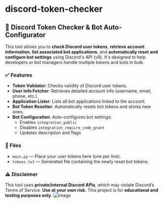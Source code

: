 # discord-token-checker

## 🔐 Discord Token Checker & Bot Auto-Configurator

This tool allows you to **check Discord user tokens**, **retrieve account information**, **list associated bot applications**, and **automatically reset and configure bot settings** using Discord's API (v9). It's designed to help developers or bot managers handle multiple tokens and bots in bulk.

### ✅ Features

- **Token Validator**: Checks validity of Discord user tokens.
- **User Info Fetcher**: Retrieves detailed account info (username, email, phone, etc.).
- **Application Lister**: Lists all bot applications linked to the account.
- **Bot Token Resetter**: Automatically resets bot tokens and stores new ones.
- **Bot Configuration**: Auto-configures bot settings:
  - Enables `integration_public`
  - Disables `integration_require_code_grant`
  - Updates description and flags

### 📁 Files

- `main.py` — Place your user tokens here (one per line).
- `tokens.txt` — Generated file containing the newly reset bot tokens.

### ⚠️ Disclaimer

This tool uses **private/internal Discord APIs**, which may violate Discord’s Terms of Service. **Use at your own risk.** This project is for **educational and testing purposes only**.
![image](https://github.com/user-attachments/assets/72639a01-7324-4a48-875d-8d443e700e05)

